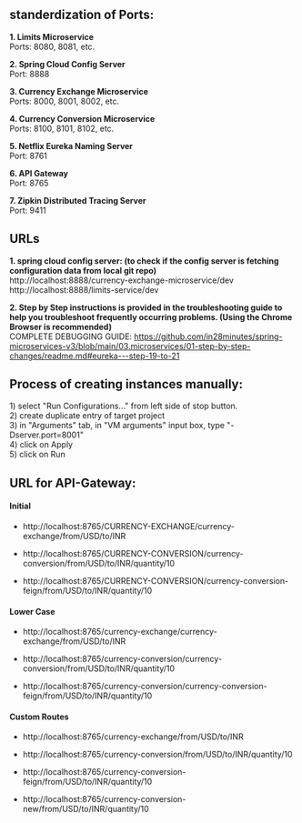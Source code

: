 
<h2><b>standerdization of Ports:</b></h2>
<p>
<b>1. Limits Microservice</b><br>
Ports: 8080, 8081, etc.

<b>2. Spring Cloud Config Server</b><br>
Port: 8888

<b>3. Currency Exchange Microservice</b><br>
Ports: 8000, 8001, 8002, etc.

<b>4. Currency Conversion Microservice</b><br>
Ports: 8100, 8101, 8102, etc.

<b>5. Netflix Eureka Naming Server</b><br>
Port: 8761

<b>6. API Gateway</b><br>
Port: 8765

<b>7. Zipkin Distributed Tracing Server</b><br>
Port: 9411  
</p>
<h2>URLs</h2>
<p>
<b>1. spring cloud config server: (to check if the config server is fetching configuration data from local git repo)</b><br>
http://localhost:8888/currency-exchange-microservice/dev <br>
http://localhost:8888/limits-service/dev

<b>2. Step by Step instructions is provided in the troubleshooting guide to help you troubleshoot frequently occurring problems.
(Using the Chrome Browser is recommended)</b><br>
COMPLETE DEBUGGING GUIDE: https://github.com/in28minutes/spring-microservices-v3/blob/main/03.microservices/01-step-by-step-changes/readme.md#eureka---step-19-to-21 
</p>

<h2>Process of creating instances manually: </h2>
<p>
1) select "Run Configurations..." from left side of stop button.<br>
2) create duplicate entry of target project<br>
3) in "Arguments" tab, in "VM arguments" input box, type "-Dserver.port=8001"<br>
4) click on Apply<br>
5) click on Run
</p>

<h2> URL for API-Gateway: </h2>
<p>
 <h4> Initial </h4>

- http://localhost:8765/CURRENCY-EXCHANGE/currency-exchange/from/USD/to/INR

- http://localhost:8765/CURRENCY-CONVERSION/currency-conversion/from/USD/to/INR/quantity/10

- http://localhost:8765/CURRENCY-CONVERSION/currency-conversion-feign/from/USD/to/INR/quantity/10



<h4> Lower Case </h4>

- http://localhost:8765/currency-exchange/currency-exchange/from/USD/to/INR

- http://localhost:8765/currency-conversion/currency-conversion/from/USD/to/INR/quantity/10

- http://localhost:8765/currency-conversion/currency-conversion-feign/from/USD/to/INR/quantity/10



<h4> Custom Routes </h4>

- http://localhost:8765/currency-exchange/from/USD/to/INR

- http://localhost:8765/currency-conversion/from/USD/to/INR/quantity/10

- http://localhost:8765/currency-conversion-feign/from/USD/to/INR/quantity/10

- http://localhost:8765/currency-conversion-new/from/USD/to/INR/quantity/10
</p>


